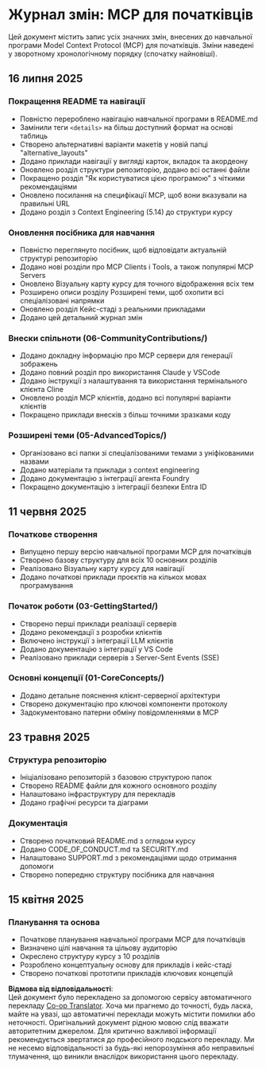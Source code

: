 <!--
CO_OP_TRANSLATOR_METADATA:
{
  "original_hash": "baf3b041e5d939c4a1d8653632cc14f1",
  "translation_date": "2025-07-17T13:11:04+00:00",
  "source_file": "changelog.md",
  "language_code": "uk"
}
-->
# Журнал змін: MCP для початківців

Цей документ містить запис усіх значних змін, внесених до навчальної програми Model Context Protocol (MCP) для початківців. Зміни наведені у зворотному хронологічному порядку (спочатку найновіші).

## 16 липня 2025

### Покращення README та навігації
- Повністю перероблено навігацію навчальної програми в README.md
- Замінили теги `<details>` на більш доступний формат на основі таблиць
- Створено альтернативні варіанти макетів у новій папці "alternative_layouts"
- Додано приклади навігації у вигляді карток, вкладок та акордеону
- Оновлено розділ структури репозиторію, додано всі останні файли
- Покращено розділ "Як користуватися цією програмою" з чіткими рекомендаціями
- Оновлено посилання на специфікації MCP, щоб вони вказували на правильні URL
- Додано розділ з Context Engineering (5.14) до структури курсу

### Оновлення посібника для навчання
- Повністю переглянуто посібник, щоб відповідати актуальній структурі репозиторію
- Додано нові розділи про MCP Clients і Tools, а також популярні MCP Servers
- Оновлено Візуальну карту курсу для точного відображення всіх тем
- Розширено описи розділу Розширені теми, щоб охопити всі спеціалізовані напрямки
- Оновлено розділ Кейс-стаді з реальними прикладами
- Додано цей детальний журнал змін

### Внески спільноти (06-CommunityContributions/)
- Додано докладну інформацію про MCP сервери для генерації зображень
- Додано повний розділ про використання Claude у VSCode
- Додано інструкції з налаштування та використання термінального клієнта Cline
- Оновлено розділ MCP клієнтів, додано всі популярні варіанти клієнтів
- Покращено приклади внесків з більш точними зразками коду

### Розширені теми (05-AdvancedTopics/)
- Організовано всі папки зі спеціалізованими темами з уніфікованими назвами
- Додано матеріали та приклади з context engineering
- Додано документацію з інтеграції агента Foundry
- Покращено документацію з інтеграції безпеки Entra ID

## 11 червня 2025

### Початкове створення
- Випущено першу версію навчальної програми MCP для початківців
- Створено базову структуру для всіх 10 основних розділів
- Реалізовано Візуальну карту курсу для навігації
- Додано початкові приклади проєктів на кількох мовах програмування

### Початок роботи (03-GettingStarted/)
- Створено перші приклади реалізації серверів
- Додано рекомендації з розробки клієнтів
- Включено інструкції з інтеграції LLM клієнтів
- Додано документацію з інтеграції у VS Code
- Реалізовано приклади серверів з Server-Sent Events (SSE)

### Основні концепції (01-CoreConcepts/)
- Додано детальне пояснення клієнт-серверної архітектури
- Створено документацію про ключові компоненти протоколу
- Задокументовано патерни обміну повідомленнями в MCP

## 23 травня 2025

### Структура репозиторію
- Ініціалізовано репозиторій з базовою структурою папок
- Створено README файли для кожного основного розділу
- Налаштовано інфраструктуру для перекладів
- Додано графічні ресурси та діаграми

### Документація
- Створено початковий README.md з оглядом курсу
- Додано CODE_OF_CONDUCT.md та SECURITY.md
- Налаштовано SUPPORT.md з рекомендаціями щодо отримання допомоги
- Створено попередню структуру посібника для навчання

## 15 квітня 2025

### Планування та основа
- Початкове планування навчальної програми MCP для початківців
- Визначено цілі навчання та цільову аудиторію
- Окреслено структуру курсу з 10 розділів
- Розроблено концептуальну основу для прикладів і кейс-стаді
- Створено початкові прототипи прикладів ключових концепцій

**Відмова від відповідальності**:  
Цей документ було перекладено за допомогою сервісу автоматичного перекладу [Co-op Translator](https://github.com/Azure/co-op-translator). Хоча ми прагнемо до точності, будь ласка, майте на увазі, що автоматичні переклади можуть містити помилки або неточності. Оригінальний документ рідною мовою слід вважати авторитетним джерелом. Для критично важливої інформації рекомендується звертатися до професійного людського перекладу. Ми не несемо відповідальності за будь-які непорозуміння або неправильні тлумачення, що виникли внаслідок використання цього перекладу.